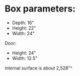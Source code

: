 # Box parameters:
* Depth: 16"
* Height: 22"
* Width: 24"

Door:
* Height: 24"
* Width: 12.5"

internal surface is about 2,528"^